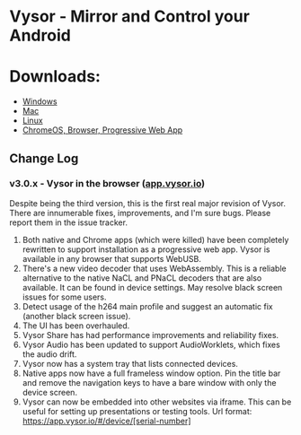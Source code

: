 # Vysor - Mirror and Control your Android

# Downloads:
 * [Windows](http://vysornuts.clockworkmod.com/download/win)
 * [Mac](http://vysornuts.clockworkmod.com/download/mac)
 * [Linux](https://github.com/koush/vysor.io/releases)
 * [ChromeOS, Browser, Progressive Web App](https://app.vysor.io)

## Change Log

### v3.0.x - Vysor in the browser ([app.vysor.io](https://app.vysor.io))

Despite being the third version, this is the first real major revision of Vysor. There are innumerable fixes, improvements, and I'm sure bugs. Please report them in the issue tracker.

1. Both native and Chrome apps (which were killed) have been completely rewritten to support installation as a progressive web app. Vysor is available in any browser that supports WebUSB.
2. There's a new video decoder that uses WebAssembly. This is a reliable alternative to the native NaCL and PNaCL decoders that are also available. It can be found in device settings. May resolve black screen issues for some users.
3. Detect usage of the h264 main profile and suggest an automatic fix (another black screen issue).
4. The UI has been overhauled.
5. Vysor Share has had performance improvements and reliability fixes.
6. Vysor Audio has been updated to support AudioWorklets, which fixes the audio drift.
7. Vysor now has a system tray that lists connected devices.
8. Native apps now have a full frameless window option. Pin the title bar and remove the navigation keys to have a bare window with only the device screen.
9. Vysor can now be embedded into other websites via iframe. This can be useful for setting up presentations or testing tools. Url format: https://app.vysor.io/#/device/[serial-number]
